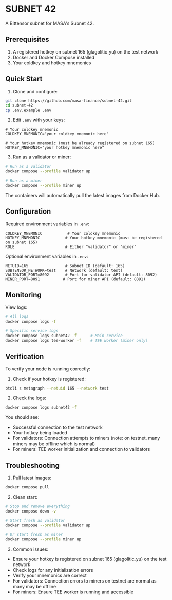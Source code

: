 # SUBNET 42

A Bittensor subnet for MASA's Subnet 42.

## Prerequisites

1. A registered hotkey on subnet 165 (glagolitic_yu) on the test network
2. Docker and Docker Compose installed
3. Your coldkey and hotkey mnemonics

## Quick Start

1. Clone and configure:
```bash
git clone https://github.com/masa-finance/subnet-42.git
cd subnet-42
cp .env.example .env
```

2. Edit `.env` with your keys:
```env
# Your coldkey mnemonic
COLDKEY_MNEMONIC="your coldkey mnemonic here"

# Your hotkey mnemonic (must be already registered on subnet 165)
HOTKEY_MNEMONIC="your hotkey mnemonic here"
```

3. Run as a validator or miner:
```bash
# Run as a validator
docker compose --profile validator up

# Run as a miner
docker compose --profile miner up
```

The containers will automatically pull the latest images from Docker Hub.

## Configuration

Required environment variables in `.env`:
```env
COLDKEY_MNEMONIC           # Your coldkey mnemonic
HOTKEY_MNEMONIC           # Your hotkey mnemonic (must be registered on subnet 165)
ROLE                      # Either "validator" or "miner"
```

Optional environment variables in `.env`:
```env
NETUID=165                # Subnet ID (default: 165)
SUBTENSOR_NETWORK=test    # Network (default: test)
VALIDATOR_PORT=8092       # Port for validator API (default: 8092)
MINER_PORT=8091          # Port for miner API (default: 8091)
```

## Monitoring

View logs:
```bash
# All logs
docker compose logs -f

# Specific service logs
docker compose logs subnet42 -f      # Main service
docker compose logs tee-worker -f    # TEE worker (miner only)
```

## Verification

To verify your node is running correctly:

1. Check if your hotkey is registered:
```bash
btcli s metagraph --netuid 165 --network test
```

2. Check the logs:
```bash
docker compose logs subnet42 -f
```

You should see:
- Successful connection to the test network
- Your hotkey being loaded
- For validators: Connection attempts to miners (note: on testnet, many miners may be offline which is normal)
- For miners: TEE worker initialization and connection to validators

## Troubleshooting

1. Pull latest images:
```bash
docker compose pull
```

2. Clean start:
```bash
# Stop and remove everything
docker compose down -v

# Start fresh as validator
docker compose --profile validator up

# Or start fresh as miner
docker compose --profile miner up
```

3. Common issues:
- Ensure your hotkey is registered on subnet 165 (glagolitic_yu) on the test network
- Check logs for any initialization errors
- Verify your mnemonics are correct
- For validators: Connection errors to miners on testnet are normal as many may be offline
- For miners: Ensure TEE worker is running and accessible
